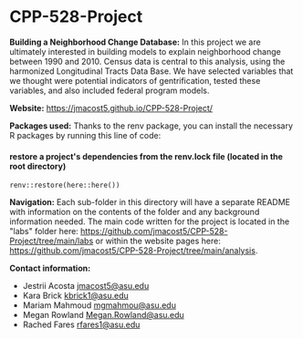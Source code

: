 # CPP-528-Project
**Building a Neighborhood Change Database:**
In this project we are ultimately interested in building models to explain neighborhood change between 1990 and 2010. Census data is central to this analysis, using the harmonized Longitudinal Tracts Data Base. We have selected variables that we thought were potential indicators of gentrification, tested these variables, and also included federal program models. 

**Website:**
https://jmacost5.github.io/CPP-528-Project/

**Packages used:**
Thanks to the renv package, you can install the necessary R packages by running this line of code:
   #### restore a project's dependencies from the renv.lock file (located in the root directory)
    renv::restore(here::here())

**Navigation:**
Each sub-folder in this directory will have a separate README with information on the contents of the folder and any background information needed. The main code written for the project is located in the "labs" folder here: https://github.com/jmacost5/CPP-528-Project/tree/main/labs or within the website pages here: https://github.com/jmacost5/CPP-528-Project/tree/main/analysis.

**Contact information:**
* Jestrii Acosta jmacost5@asu.edu
* Kara Brick kbrick1@asu.edu
* Mariam Mahmoud mgmahmou@asu.edu
* Megan Rowland Megan.Rowland@asu.edu
* Rached Fares rfares1@asu.edu
